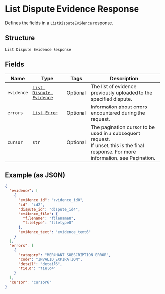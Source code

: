 
# List Dispute Evidence Response

Defines the fields in a `ListDisputeEvidence` response.

## Structure

`List Dispute Evidence Response`

## Fields

| Name | Type | Tags | Description |
|  --- | --- | --- | --- |
| `evidence` | [`List Dispute Evidence`](../../doc/models/dispute-evidence.md) | Optional | The list of evidence previously uploaded to the specified dispute. |
| `errors` | [`List Error`](../../doc/models/error.md) | Optional | Information about errors encountered during the request. |
| `cursor` | `str` | Optional | The pagination cursor to be used in a subsequent request.<br>If unset, this is the final response. For more information, see [Pagination](https://developer.squareup.com/docs/build-basics/common-api-patterns/pagination). |

## Example (as JSON)

```json
{
  "evidence": [
    {
      "evidence_id": "evidence_id0",
      "id": "id2",
      "dispute_id": "dispute_id4",
      "evidence_file": {
        "filename": "filename8",
        "filetype": "filetype8"
      },
      "evidence_text": "evidence_text6"
    }
  ],
  "errors": [
    {
      "category": "MERCHANT_SUBSCRIPTION_ERROR",
      "code": "INVALID_EXPIRATION",
      "detail": "detail6",
      "field": "field4"
    }
  ],
  "cursor": "cursor6"
}
```

